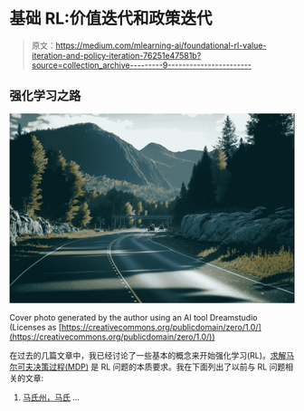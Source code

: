 # 基础 RL:价值迭代和政策迭代

> 原文：<https://medium.com/mlearning-ai/foundational-rl-value-iteration-and-policy-iteration-76251e47581b?source=collection_archive---------9----------------------->

## 强化学习之路

![](img/315c4462eb0e49db3c0a8f5a1b390550.png)

Cover photo generated by the author using an AI tool Dreamstudio (Licenses as [https://creativecommons.org/publicdomain/zero/1.0/](https://creativecommons.org/publicdomain/zero/1.0/))

在过去的几篇文章中，我已经讨论了一些基本的概念来开始强化学习(RL)。[求解马尔可夫决策过程(MDP)](https://towardsdatascience.com/foundational-rl-solving-markov-decision-process-d90b7e134c0b) 是 RL 问题的本质要求。我在下面列出了以前与 RL 问题相关的文章:

1.  [马氏州，马氏](https://towardsdatascience.com/foundational-rl-markov-states-markov-chain-and-markov-decision-process-be8ccc341005) …